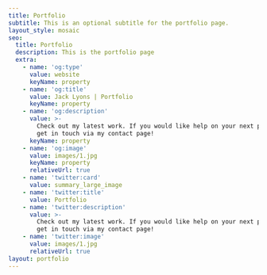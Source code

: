 ```yaml
---
title: Portfolio
subtitle: This is an optional subtitle for the portfolio page.
layout_style: mosaic
seo:
  title: Portfolio
  description: This is the portfolio page
  extra:
    - name: 'og:type'
      value: website
      keyName: property
    - name: 'og:title'
      value: Jack Lyons | Portfolio
      keyName: property
    - name: 'og:description'
      value: >-
        Check out my latest work. If you would like help on your next project,
        get in touch via my contact page!
      keyName: property
    - name: 'og:image'
      value: images/1.jpg
      keyName: property
      relativeUrl: true
    - name: 'twitter:card'
      value: summary_large_image
    - name: 'twitter:title'
      value: Portfolio
    - name: 'twitter:description'
      value: >-
        Check out my latest work. If you would like help on your next project,
        get in touch via my contact page!
    - name: 'twitter:image'
      value: images/1.jpg
      relativeUrl: true
layout: portfolio
---
```

